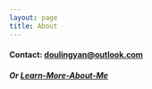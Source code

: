 ```yaml
---
layout: page
title: About
---
```


#### Contact: doulingyan@outlook.com


##### Or [Learn-More-About-Me](http://lingyea.xyz/me/)

